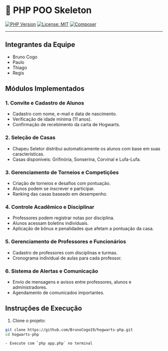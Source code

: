 # 🐘 PHP POO Skeleton

[![PHP Version](https://img.shields.io/badge/php-8.1%2B-blue)](https://www.php.net/)
[![License: MIT](https://img.shields.io/badge/license-MIT-green.svg)](LICENSE)
[![Composer](https://img.shields.io/badge/Autoload-PSR--4-orange)](https://getcomposer.org/doc/04-schema.md#autoload)

---

## Integrantes da Equipe

- Bruno Cogo
- Paulo
- Thiago
- Regis

## Módulos Implementados

### 1. Convite e Cadastro de Alunos
- Cadastro com nome, e-mail e data de nascimento.
- Verificação de idade mínima (11 anos).
- Confirmação de recebimento da carta de Hogwarts.

### 2. Seleção de Casas
- Chapeu Seletor distribui automaticamente os alunos com base em suas características.
- Casas disponíveis: Grifinória, Sonserina, Corvinal e Lufa-Lufa.

### 3. Gerenciamento de Torneios e Competições
- Criação de torneios e desafios com pontuação.
- Alunos podem se inscrever e participar.
- Ranking das casas baseado em desempenho.

### 4. Controle Acadêmico e Disciplinar
- Professores podem registrar notas por disciplina.
- Alunos acessam boletins individuais.
- Aplicação de bônus e penalidades que afetam a pontuação da casa.

### 5. Gerenciamento de Professores e Funcionários
- Cadastro de professores com disciplinas e turmas.
- Cronograma individual de aulas para cada professor.

### 6. Sistema de Alertas e Comunicação
- Envio de mensagens e avisos entre professores, alunos e administradores.
- Agendamento de comunicados importantes.

## Instruções de Execução

1. Clone o projeto:
```bash
git clone https://github.com/BrunoCogo19/hogwarts-php.git
cd hogwarts-php

- Execute com `php app.php` no terminal
